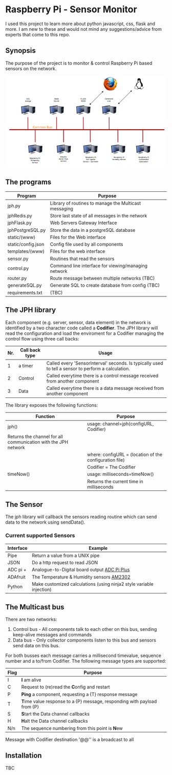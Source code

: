 # Raspberry Pi - Sensor Monitor

I used this project to learn more about python  javascript, css, flask and more. I am new to these and would not mind any suggestions/advice from experts that come to this repo.

## Synopsis

The purpose of the project is to monitor & control Raspberry Pi based sensors on the network.

![Multicast Network](https://github.com/judgewooden/multi-sensor/raw/master/static/network.png)

## The programs

Program | Purpose
------- | -------
jph.py  | Library of routines to manage the Multicast messaging
jphRedis.py   | Store last state of all messages in the network
jphFlask.py   | Web Servers Gateway Interface
jphPostgreSQL.py   | Store the data in a postgreSQL database
static/(www)       | Files for the Web interface
static/config.json | Config file used by all components
templates/(www)    | Files for the web interface  
sensor.py  | Routines that read the sensors 
control.py | Command line interface for viewing/managing network
router.py  | Route message between multiple networks (TBC)
generateSQL.py     | Generate SQL to create database from config (TBC)
requirements.txt | (TBC)

## The JPH library

Each component (e.g. server, sensor, data element) in the network is identified by a two character code called a **Codifier**. The JPH library will read the configuration and load the enviroment for a Codifier managing the control flow using three call backs:

Nr. | Call back type | Usage
--- | -------------- | ------
1   | a timer        | Called every 'SensorInterval' seconds. Is typically used to tell a sensor to perform a calculation.
2 | Control | Called everytime there is a control message received from another component
3 | Data | Called everytime there is a data message received from another component

The library exposes the following functions:

| Function | Purpose |
| -------- | ------- |
| jph()    | usage: channel=jph(configURL, Codifier)
Returns the channel for all communication with the JPH network|
|          | where: configURL = (location of the configuration file)
|          |        Codifier = The Codifier
| timeNow() | usage: milliseconds=timeNow()
|           | Returns the current time in milliseconds


## The Sensor

The jph library will callback the sensors reading routine which can send data to the network using sendData(). 

### Current supported Sensors

Interface | Example
--------- | -------
Pipe | Return a value from a UNIX pipe
JSON | Do a http request to read JSON
ADC pi + | Analogue-to-Digital board output [ADC Pi Plus](https://www.abelectronics.co.uk/p/56/ADC-Pi-Plus-Raspberry-Pi-Analogue-to-Digital-converter)
ADAfruit | The Temperature & Humidity sensors [AM2302](https://www.adafruit.com/products/393)
Python | Make customized calculations (using ninja2 style variable injection)

## The Multicast bus

There are two networks:

1. Control bus - All components talk to each other on this bus, sending keep-alive messages and commands
2. Data bus - Only collector components listen to this bus and sensors send data on this bus.

For both busses each message carries a millisecond timevalue, sequence number and a to/from Codifier. The following message types are supported:

Flag | Purpose
---- | -------
I | **I** am alive
C | Request to (re)read the **C**onfig and restart
P | **Ping** a component, requesting a {T} response message 
T | **T**ime value response to a {P} message, responding with payload from {P}
S | **S**tart the Data channel callbacks
H | **H**alt the Data channel callbacks
N/n | The sequence numbering from this point is **N**ew 

Message with Codifier destination '@@'' is a broadcast to all

## Installation

TBC
